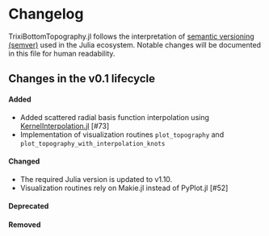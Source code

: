 # Changelog

TrixiBottomTopography.jl follows the interpretation of
[semantic versioning (semver)](https://julialang.github.io/Pkg.jl/dev/compatibility/#Version-specifier-format-1)
used in the Julia ecosystem. Notable changes will be documented in this file
for human readability.

## Changes in the v0.1 lifecycle

#### Added

- Added scattered radial basis function interpolation using [KernelInterpolation.jl](https://trixi-framework.github.io/TrixiBottomTopography.jl/stable/changelog/) [#73]
- Implementation of visualization routines `plot_topography` and `plot_topography_with_interpolation_knots`

#### Changed

- The required Julia version is updated to v1.10.
- Visualization routines rely on Makie.jl instead of PyPlot.jl [#52]

#### Deprecated

#### Removed
